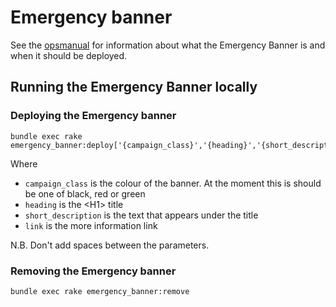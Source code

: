 # Emergency banner

See the [opsmanual](https://docs.publishing.service.gov.uk/manual/emergency-publishing.html#adding-emergency-publishing-banners) for information about what the Emergency Banner is and when it should be deployed.

## Running the Emergency Banner locally

### Deploying the Emergency banner

```
bundle exec rake emergency_banner:deploy['{campaign_class}','{heading}','{short_description}','{link}']
```

Where

* `campaign_class` is the colour of the banner. At the moment this is should be one of black, red or green
* `heading` is the \<H1\> title
* `short_description` is the text that appears under the title
* `link` is the more information link

N.B. Don't add spaces between the parameters.

### Removing the Emergency banner

```
bundle exec rake emergency_banner:remove
```
